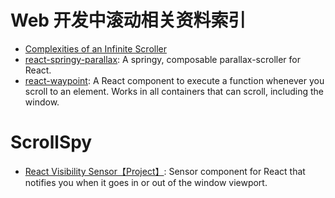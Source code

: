 # Web 开发中滚动相关资料索引


- [Complexities of an Infinite Scroller](https://developers.google.com/web/updates/2016/07/infinite-scroller)
- [react-springy-parallax](https://github.com/drcmda/react-springy-parallax): A springy, composable parallax-scroller for React.
- [react-waypoint](https://github.com/brigade/react-waypoint): A React component to execute a function whenever you scroll to an element. Works in all containers that can scroll, including the window.

# ScrollSpy
- [React Visibility Sensor【Project】](https://github.com/joshwnj/react-visibility-sensor): Sensor component for React that notifies you when it goes in or out of the window viewport.